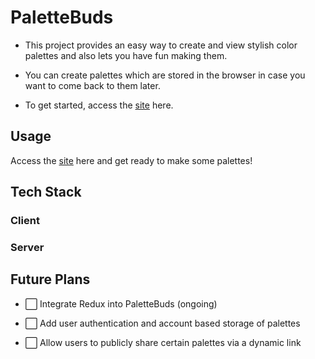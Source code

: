 # PaletteBuds

- This project provides an easy way to create and view stylish color palettes and also lets you have fun making them.

- You can create palettes which are stored in the browser in case you want to come back to them later.

- To get started, access the [site](https://palettebuds.netlify.app/) here.

## Usage

Access the [site](https://palettebuds.netlify.app/) here and get ready to make some palettes!

## Tech Stack

### Client

### Server

## Future Plans

- ⬜️ Integrate Redux into PaletteBuds (ongoing)

- ⬜️ Add user authentication and account based storage of palettes

- ⬜️ Allow users to publicly share certain palettes via a dynamic link
